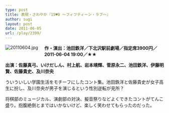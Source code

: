 ```yaml
---
type: post
title: 表現・さわやか『15♥0 ～フィフティーン・ラブ～』
author: sugi
layout: post
date: 2011-06-05
url: /play/2399/
---
```

<img alt="20110604.jpg" src="http://i2.wp.com/asharpminor.com/play/20110604.jpg?resize=160%2C107" class="alignleft" style="float: left; margin: 0 20px 20px 0;" data-recalc-dims="1" />

**作・演出：池田鉄洋／下北沢駅前劇場／指定席3900円／2011-06-04 19:00／★★**

**出演：佐藤真弓、いけだしん、村上航、岩本靖輝、菅原永二、池田鉄洋、伊藤明賢、佐藤貴史、及川奈央**

ういういしい学園生活をモチーフにしたコント集。池田鉄洋と佐藤貴史が女子高生に扮し、及川奈央が男子を演じるという性別逆転が見所？

将棋部のミュージカル、演劇部の対決、擬音祭りなどよくできたコントがてんこ盛り。抱腹絶倒とまではいかないけど、楽しく笑わせてもらったのだった。

